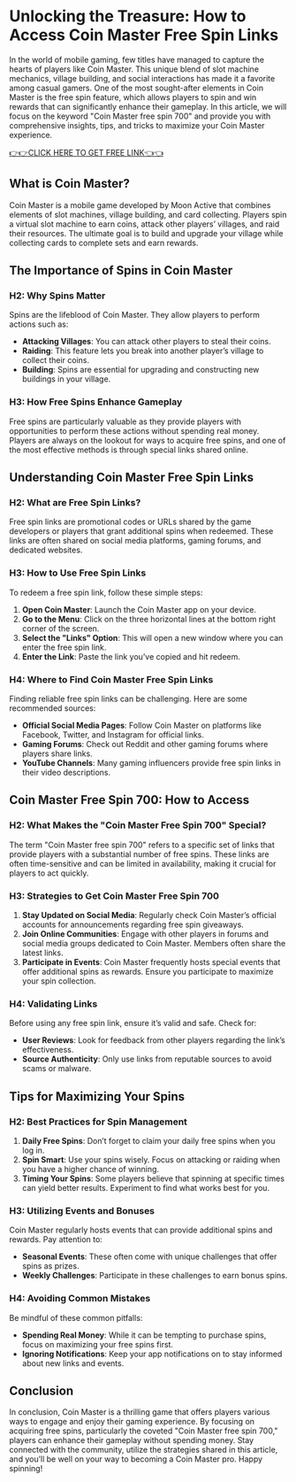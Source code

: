 # Unlocking the Treasure: How to Access Coin Master Free Spin Links

In the world of mobile gaming, few titles have managed to capture the hearts of players like Coin Master. This unique blend of slot machine mechanics, village building, and social interactions has made it a favorite among casual gamers. One of the most sought-after elements in Coin Master is the free spin feature, which allows players to spin and win rewards that can significantly enhance their gameplay. In this article, we will focus on the keyword "Coin Master free spin 700" and provide you with comprehensive insights, tips, and tricks to maximize your Coin Master experience.

[👉👉CLICK HERE TO GET FREE LINK👈👈](https://todaylink.site/Coinspins/)


## What is Coin Master?

Coin Master is a mobile game developed by Moon Active that combines elements of slot machines, village building, and card collecting. Players spin a virtual slot machine to earn coins, attack other players’ villages, and raid their resources. The ultimate goal is to build and upgrade your village while collecting cards to complete sets and earn rewards.

## The Importance of Spins in Coin Master

### H2: Why Spins Matter

Spins are the lifeblood of Coin Master. They allow players to perform actions such as:

- **Attacking Villages**: You can attack other players to steal their coins.
- **Raiding**: This feature lets you break into another player’s village to collect their coins.
- **Building**: Spins are essential for upgrading and constructing new buildings in your village.

### H3: How Free Spins Enhance Gameplay

Free spins are particularly valuable as they provide players with opportunities to perform these actions without spending real money. Players are always on the lookout for ways to acquire free spins, and one of the most effective methods is through special links shared online.

## Understanding Coin Master Free Spin Links

### H2: What are Free Spin Links?

Free spin links are promotional codes or URLs shared by the game developers or players that grant additional spins when redeemed. These links are often shared on social media platforms, gaming forums, and dedicated websites.

### H3: How to Use Free Spin Links

To redeem a free spin link, follow these simple steps:

1. **Open Coin Master**: Launch the Coin Master app on your device.
2. **Go to the Menu**: Click on the three horizontal lines at the bottom right corner of the screen.
3. **Select the "Links" Option**: This will open a new window where you can enter the free spin link.
4. **Enter the Link**: Paste the link you’ve copied and hit redeem.

### H4: Where to Find Coin Master Free Spin Links

Finding reliable free spin links can be challenging. Here are some recommended sources:

- **Official Social Media Pages**: Follow Coin Master on platforms like Facebook, Twitter, and Instagram for official links.
- **Gaming Forums**: Check out Reddit and other gaming forums where players share links.
- **YouTube Channels**: Many gaming influencers provide free spin links in their video descriptions.

## Coin Master Free Spin 700: How to Access

### H2: What Makes the "Coin Master Free Spin 700" Special?

The term "Coin Master free spin 700" refers to a specific set of links that provide players with a substantial number of free spins. These links are often time-sensitive and can be limited in availability, making it crucial for players to act quickly.

### H3: Strategies to Get Coin Master Free Spin 700

1. **Stay Updated on Social Media**: Regularly check Coin Master’s official accounts for announcements regarding free spin giveaways.
2. **Join Online Communities**: Engage with other players in forums and social media groups dedicated to Coin Master. Members often share the latest links.
3. **Participate in Events**: Coin Master frequently hosts special events that offer additional spins as rewards. Ensure you participate to maximize your spin collection.

### H4: Validating Links

Before using any free spin link, ensure it’s valid and safe. Check for:

- **User Reviews**: Look for feedback from other players regarding the link’s effectiveness.
- **Source Authenticity**: Only use links from reputable sources to avoid scams or malware.

## Tips for Maximizing Your Spins

### H2: Best Practices for Spin Management

1. **Daily Free Spins**: Don’t forget to claim your daily free spins when you log in.
2. **Spin Smart**: Use your spins wisely. Focus on attacking or raiding when you have a higher chance of winning.
3. **Timing Your Spins**: Some players believe that spinning at specific times can yield better results. Experiment to find what works best for you.

### H3: Utilizing Events and Bonuses

Coin Master regularly hosts events that can provide additional spins and rewards. Pay attention to:

- **Seasonal Events**: These often come with unique challenges that offer spins as prizes.
- **Weekly Challenges**: Participate in these challenges to earn bonus spins.

### H4: Avoiding Common Mistakes

Be mindful of these common pitfalls:

- **Spending Real Money**: While it can be tempting to purchase spins, focus on maximizing your free spins first.
- **Ignoring Notifications**: Keep your app notifications on to stay informed about new links and events.

## Conclusion

In conclusion, Coin Master is a thrilling game that offers players various ways to engage and enjoy their gaming experience. By focusing on acquiring free spins, particularly the coveted "Coin Master free spin 700," players can enhance their gameplay without spending money. Stay connected with the community, utilize the strategies shared in this article, and you’ll be well on your way to becoming a Coin Master pro. Happy spinning!
